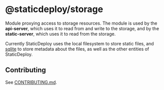 # @staticdeploy/storage

Module proxying access to storage resources. The module is used by the
**api-server**, which uses it to read from and write to the storage, and by the
**static-server**, which uses it to read from the storage.

Currently StaticDeploy uses the local filesystem to store static files, and
[sqlite](https://www.sqlite.org/) to store metadata about the files, as well as
the other entities of StaticDeploy.

## Contributing

See [CONTRIBUTING.md](CONTRIBUTING.md).
